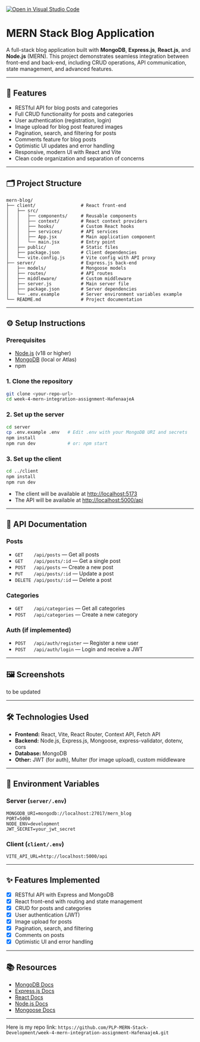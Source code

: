 [![Open in Visual Studio Code](https://classroom.github.com/assets/open-in-vscode-2e0aaae1b6195c2367325f4f02e2d04e9abb55f0b24a779b69b11b9e10269abc.svg)](https://classroom.github.com/online_ide?assignment_repo_id=19895106&assignment_repo_type=AssignmentRepo)
# MERN Stack Blog Application

A full-stack blog application built with **MongoDB**, **Express.js**, **React.js**, and **Node.js** (MERN). This project demonstrates seamless integration between front-end and back-end, including CRUD operations, API communication, state management, and advanced features.

---

## 🚀 Features

- RESTful API for blog posts and categories
- Full CRUD functionality for posts and categories
- User authentication (registration, login)
- Image upload for blog post featured images
- Pagination, search, and filtering for posts
- Comments feature for blog posts
- Optimistic UI updates and error handling
- Responsive, modern UI with React and Vite
- Clean code organization and separation of concerns

---

## 🗂️ Project Structure

```
mern-blog/
├── client/                 # React front-end
│   ├── src/
│   │   ├── components/     # Reusable components
│   │   ├── context/        # React context providers
│   │   ├── hooks/          # Custom React hooks
│   │   ├── services/       # API services
│   │   ├── App.jsx         # Main application component
│   │   └── main.jsx        # Entry point
│   ├── public/             # Static files
│   ├── package.json        # Client dependencies
│   └── vite.config.js      # Vite config with API proxy
├── server/                 # Express.js back-end
│   ├── models/             # Mongoose models
│   ├── routes/             # API routes
│   ├── middleware/         # Custom middleware
│   ├── server.js           # Main server file
│   ├── package.json        # Server dependencies
│   └── .env.example        # Server environment variables example
└── README.md               # Project documentation
```

---

## ⚙️ Setup Instructions

### Prerequisites

- [Node.js](https://nodejs.org/) (v18 or higher)
- [MongoDB](https://www.mongodb.com/) (local or Atlas)
- npm

### 1. Clone the repository

```sh
git clone <your-repo-url>
cd week-4-mern-integration-assignment-HafenaajeA
```

### 2. Set up the server

```sh
cd server
cp .env.example .env   # Edit .env with your MongoDB URI and secrets
npm install
npm run dev            # or: npm start
```

### 3. Set up the client

```sh
cd ../client
npm install
npm run dev
```

- The client will be available at [http://localhost:5173](http://localhost:5173)
- The API will be available at [http://localhost:5000/api](http://localhost:5000/api)

---

## 📝 API Documentation

### Posts

- `GET    /api/posts`           — Get all posts
- `GET    /api/posts/:id`       — Get a single post
- `POST   /api/posts`           — Create a new post
- `PUT    /api/posts/:id`       — Update a post
- `DELETE /api/posts/:id`       — Delete a post

### Categories

- `GET    /api/categories`      — Get all categories
- `POST   /api/categories`      — Create a new category

### Auth (if implemented)

- `POST   /api/auth/register`   — Register a new user
- `POST   /api/auth/login`      — Login and receive a JWT

---

## 🖼️ Screenshots

to be updated

---

## 🛠️ Technologies Used

- **Frontend:** React, Vite, React Router, Context API, Fetch API
- **Backend:** Node.js, Express.js, Mongoose, express-validator, dotenv, cors
- **Database:** MongoDB
- **Other:** JWT (for auth), Multer (for image upload), custom middleware

---

## 📄 Environment Variables

### Server (`server/.env`)

```
MONGODB_URI=mongodb://localhost:27017/mern_blog
PORT=5000
NODE_ENV=development
JWT_SECRET=your_jwt_secret
```

### Client (`client/.env`)

```
VITE_API_URL=http://localhost:5000/api
```

---

## ✨ Features Implemented

- [x] RESTful API with Express and MongoDB
- [x] React front-end with routing and state management
- [x] CRUD for posts and categories
- [x] User authentication (JWT)
- [x] Image upload for posts
- [x] Pagination, search, and filtering
- [x] Comments on posts
- [x] Optimistic UI and error handling

---

## 📚 Resources

- [MongoDB Docs](https://docs.mongodb.com/)
- [Express.js Docs](https://expressjs.com/)
- [React Docs](https://react.dev/)
- [Node.js Docs](https://nodejs.org/en/docs/)
- [Mongoose Docs](https://mongoosejs.com/docs/)

---


Here is my repo link: `https://github.com/PLP-MERN-Stack-Development/week-4-mern-integration-assignment-HafenaajeA.git`